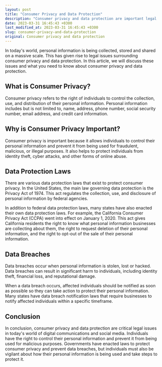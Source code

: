```yaml
---
layout: post
title: "Consumer Privacy and Data Protection"
description: "Consumer privacy and data protection are important legal issues in today's world where personal information is being collected, stored and shared on a massive scale. Learn what you need to know about consumer privacy and data protection in this article."
date: 2023-03-31 16:45:43 +0300
last_modified_at: 2023-03-31 16:45:43 +0300
slug: consumer-privacy-and-data-protection
original: Consumer privacy and data protection
---
```

In today's world, personal information is being collected, stored and shared on a massive scale. This has given rise to legal issues surrounding consumer privacy and data protection. In this article, we will discuss these issues and what you need to know about consumer privacy and data protection.

## What is Consumer Privacy?

Consumer privacy refers to the right of individuals to control the collection, use, and distribution of their personal information. Personal information includes but is not limited to, name, address, phone number, social security number, email address, and credit card information. 

## Why is Consumer Privacy Important?

Consumer privacy is important because it allows individuals to control their personal information and prevent it from being used for fraudulent, malicious, or illegal purposes. It also helps to protect individuals from identity theft, cyber attacks, and other forms of online abuse.

## Data Protection Laws

There are various data protection laws that exist to protect consumer privacy. In the United States, the main law governing data protection is the Privacy Act of 1974. This act regulates the collection, use, and disclosure of personal information by federal agencies. 

In addition to federal data protection laws, many states have also enacted their own data protection laws. For example, the California Consumer Privacy Act (CCPA) went into effect on January 1, 2020. This act gives California residents the right to know what personal information businesses are collecting about them, the right to request deletion of their personal information, and the right to opt-out of the sale of their personal information. 

## Data Breaches

Data breaches occur when personal information is stolen, lost or hacked. Data breaches can result in significant harm to individuals, including identity theft, financial loss, and reputational damage. 

When a data breach occurs, affected individuals should be notified as soon as possible so they can take action to protect their personal information. Many states have data breach notification laws that require businesses to notify affected individuals within a specific timeframe.

## Conclusion

In conclusion, consumer privacy and data protection are critical legal issues in today's world of digital communications and social media. Individuals have the right to control their personal information and prevent it from being used for malicious purposes. Governments have enacted laws to protect consumer privacy and prevent data breaches, but individuals must also be vigilant about how their personal information is being used and take steps to protect it.